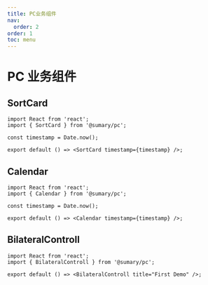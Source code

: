 ```yaml
---
title: PC业务组件
nav:
  order: 2
order: 1
toc: menu
---
```


# PC 业务组件

## SortCard

```tsx
import React from 'react';
import { SortCard } from '@sumary/pc';

const timestamp = Date.now();

export default () => <SortCard timestamp={timestamp} />;
```

## Calendar

```tsx
import React from 'react';
import { Calendar } from '@sumary/pc';

const timestamp = Date.now();

export default () => <Calendar timestamp={timestamp} />;
```

## BilateralControll

```tsx
import React from 'react';
import { BilateralControll } from '@sumary/pc';

export default () => <BilateralControll title="First Demo" />;
```
